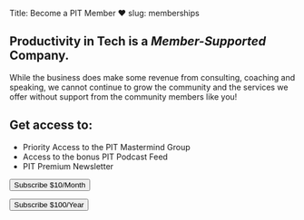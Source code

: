 Title: Become a PIT Member ❤️
slug: memberships

<h2 class="">
<span class="text-primary">Productivity in Tech</span> is a <em>Member-Supported</em> Company. 
</h2>

<p class='lead my-4'>
While the business does make some revenue from consulting, coaching and speaking, we cannot continue to grow the community and the services we offer without support from the community members like you! 
</p>

<div class="col-md-6 py-3 my-3 text-centered mx-auto bg-transparent border border-primary">
<h2 class="text-primary">Get access to:</h2>
<div class="">

<ul class="list-group list-group-flush my-3">
<li class="list-group-item">Priority Access to the PIT Mastermind Group</li>
<li class="list-group-item">Access to the bonus PIT Podcast Feed</li>
<li class="list-group-item">PIT Premium Newsletter</li>
</ul>

<div class="my-3 row justify-content-around">
<!-- Load Stripe.js on your website. -->
<script src="https://js.stripe.com/v3"></script>

<!-- Create a button that your customers click to complete their purchase. Customize the styling to suit your branding. -->
<button
	class="btn btn-primary"
  id="checkout-button-5d0bd868f033bf667526053f"
  role="link">
Subscribe $10/Month
</button>

<button
	class='btn btn-primary'
  id="checkout-button-pit-annual"
  role="link">
Subscribe $100/Year
</button>


<script>
  var stripe = Stripe('pk_live_kDLC8qiW74z3zUMfXQBjEfjD');
  var monthlyCheckout = document.getElementById('checkout-button-5d0bd868f033bf667526053f');
  monthlyCheckout.addEventListener('click', function () {
    // When the customer clicks on the button, redirect
    // them to Checkout.
    stripe.redirectToCheckout({
      items: [{plan: '5d0bd868f033bf667526053f', quantity: 1}],

      // Do not rely on the redirect to the successUrl for fulfilling
      // purchases, customers may not always reach the success_url after
      // a successful payment.
      // Instead use one of the strategies described in
      // https://stripe.com/docs/payments/checkout/fulfillment
      successUrl: 'https://productivityintech.com',
      cancelUrl: 'https://productivityintech.com',
    })
    .then(function (result) {
      if (result.error) {
        // If `redirectToCheckout` fails due to a browser or network
        // error, display the localized error message to your customer.
        var displayError = document.getElementById('error-message');
        displayError.textContent = result.error.message;
      }
    });
  });
</script>


<script>
  var annualButton= document.getElementById('checkout-button-pit-annual');
  annualButton.addEventListener('click', function () {
    // When the customer clicks on the button, redirect
    // them to Checkout.
    stripe.redirectToCheckout({
      items: [{plan: 'pit-annual', quantity: 1}],

      // Do not rely on the redirect to the successUrl for fulfilling
      // purchases, customers may not always reach the success_url after
      // a successful payment.
      // Instead use one of the strategies described in
      // https://stripe.com/docs/payments/checkout/fulfillment
      successUrl: 'https://productivityintech.com/',
      cancelUrl: 'https://productivityintech.com/',
    })
    .then(function (result) {
      if (result.error) {
        // If `redirectToCheckout` fails due to a browser or network
        // error, display the localized error message to your customer.
        var displayError = document.getElementById('error-message');
        displayError.textContent = result.error.message;
      }
    });
  });
</script>
<div id="error-message" class="text-danger"></div>
